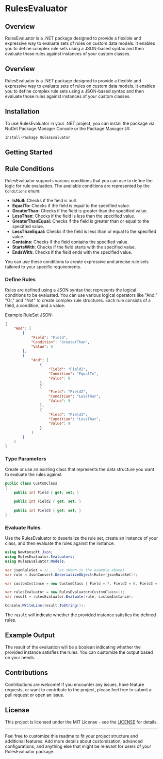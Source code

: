 
# RulesEvaluator

## Overview
RulesEvaluator is a .NET package designed to provide a flexible and expressive way to evaluate sets of rules on custom data models. It enables you to define complex rule sets using a JSON-based syntax and then evaluate those rules against instances of your custom classes.

## Overview

RulesEvaluator is a .NET package designed to provide a flexible and expressive way to evaluate sets of rules on custom data models. It enables you to define complex rule sets using a JSON-based syntax and then evaluate those rules against instances of your custom classes.

## Installation

To use RulesEvaluator in your .NET project, you can install the package via NuGet Package Manager Console or the Package Manager UI:

    Install-Package RulesEvaluator

## Getting Started

## Rule Conditions

RulesEvaluator supports various conditions that you can use to define the logic for rule evaluation. The available conditions are represented by the `Conditions` enum:

- **IsNull:** Checks if the field is null.
- **EqualTo:** Checks if the field is equal to the specified value.
- **GreaterThan:** Checks if the field is greater than the specified value.
- **LessThan:** Checks if the field is less than the specified value.
- **GreaterThanEqual:** Checks if the field is greater than or equal to the specified value.
- **LessThanEqual:** Checks if the field is less than or equal to the specified value.
- **Contains:** Checks if the field contains the specified value.
- **StartsWith:** Checks if the field starts with the specified value.
- **EndsWith:** Checks if the field ends with the specified value.

You can use these conditions to create expressive and precise rule sets tailored to your specific requirements.

### Define Rules

Rules are defined using a JSON syntax that represents the logical conditions to be evaluated. You can use various logical operators like "And," "Or," and "Not" to create complex rule structures. Each rule consists of a field, a condition, and a value.

Example RuleSet JSON:
```json
{
    "And": [
        {
            "Field": "Field",
            "Condition": "GreaterThan",
            "Value": 6
        },
        {
            "And": [
                {
                    "Field": "Field2",
                    "Condition": "EqualTo",
                    "Value": 6
                },
                {
                    "Field": "Field2",
                    "Condition": "LessThan",
                    "Value": 9
                },
                {
                    "Field": "Field3",
                    "Condition": "LessThan",
                    "Value": 9
                }
            ]
        }
    ]
}
```

### Type Parameters

Create or use an existing class that represents the data structure you want to evaluate the rules against.

```csharp
public class CustomClass
{
    public int Field { get; set; }
    
    public int Field2 { get; set; }
    
    public int Field3 { get; set; }
}
```

### Evaluate Rules

Use the RulesEvaluator to deserialize the rule set, create an instance of your class, and then evaluate the rules against the instance.
```csharp
using Newtonsoft.Json;
using RulesEvaluator.Evaluators;
using RulesEvaluator.Models;

var jsonRuleSet = //... (as shown in the example above)
var rule = JsonConvert.DeserializeObject<Rule>(jsonRuleSet)!;

var customInstance = new CustomClass { Field = 7, Field2 = 6, Field3 = 7 };

var rulesEvaluator = new RulesEvaluator<CustomClass>();
var result = rulesEvaluator.Evaluate(rule, customInstance);

Console.WriteLine(result.ToString());
```

The `result` will indicate whether the provided instance satisfies the defined rules.

## Example Output

The result of the evaluation will be a boolean indicating whether the provided instance satisfies the rules. You can customize the output based on your needs.

## Contributions

Contributions are welcome! If you encounter any issues, have feature requests, or want to contribute to the project, please feel free to submit a pull request or open an issue.

## License

This project is licensed under the MIT License - see the [LICENSE](./LICENSE) for details.

----------

Feel free to customize this readme to fit your project structure and additional features. Add more details about customization, advanced configurations, and anything else that might be relevant for users of your RulesEvaluator package.
